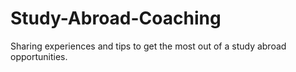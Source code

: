 # Study-Abroad-Coaching
Sharing experiences and tips to get the most out of a study abroad opportunities.
